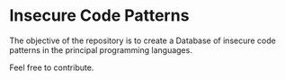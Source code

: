 # Insecure Code Patterns

The objective of the repository is to create a Database of insecure code patterns in the principal programming languages. 

Feel free to contribute.



